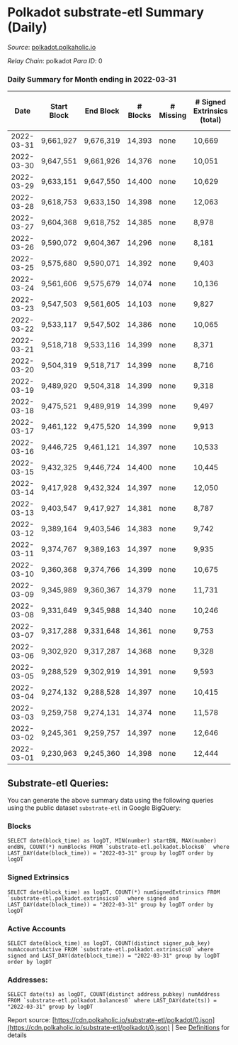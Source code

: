 # Polkadot substrate-etl Summary (Daily)

_Source_: [polkadot.polkaholic.io](https://polkadot.polkaholic.io)

*Relay Chain*: polkadot
*Para ID*: 0



### Daily Summary for Month ending in 2022-03-31


| Date | Start Block | End Block | # Blocks | # Missing | # Signed Extrinsics (total) | # Active Accounts | # Addresses with Balances | # Events | # Transfers | # XCM Transfers In | # XCM Transfers Out |
| ---- | ----------- | --------- | -------- | --------- | --------------------------- | ----------------- | ------------------------- | -------- | ----------- | ------------------ | ------------------- |
| 2022-03-31 | 9,661,927 | 9,676,319 | 14,393 | none  | 10,669 | 4,847 | 945,781 | 288,801 | 9,518 ($252,532,505.22) |   |   |
| 2022-03-30 | 9,647,551 | 9,661,926 | 14,376 | none  | 10,051 | 4,766 |  | 282,501 | 8,785 ($213,383,878.75) |   |   |
| 2022-03-29 | 9,633,151 | 9,647,550 | 14,400 | none  | 10,629 | 5,071 |  | 286,582 | 9,325 ($480,362,448.48) |   |   |
| 2022-03-28 | 9,618,753 | 9,633,150 | 14,398 | none  | 12,063 | 5,705 |  | 297,496 | 10,512 ($405,019,592.93) |   |   |
| 2022-03-27 | 9,604,368 | 9,618,752 | 14,385 | none  | 8,978 | 4,213 |  | 275,304 | 7,721 ($72,834,645.34) |   |   |
| 2022-03-26 | 9,590,072 | 9,604,367 | 14,296 | none  | 8,181 | 3,812 |  | 265,743 | 6,905 ($58,527,386.42) |   |   |
| 2022-03-25 | 9,575,680 | 9,590,071 | 14,392 | none  | 9,403 | 4,368 |  | 275,460 | 8,320 ($143,893,705.25) |   |   |
| 2022-03-24 | 9,561,606 | 9,575,679 | 14,074 | none  | 10,136 | 4,640 |  | 271,557 | 8,901 ($275,741,456.35) |   |   |
| 2022-03-23 | 9,547,503 | 9,561,605 | 14,103 | none  | 9,827 | 4,387 |  | 278,635 | 8,472 ($135,907,542.46) |   |   |
| 2022-03-22 | 9,533,117 | 9,547,502 | 14,386 | none  | 10,065 | 4,778 |  | 281,534 | 8,892 ($118,856,916.61) |   |   |
| 2022-03-21 | 9,518,718 | 9,533,116 | 14,399 | none  | 8,371 | 3,744 |  | 270,573 | 7,211 ($82,055,730.04) |   |   |
| 2022-03-20 | 9,504,319 | 9,518,717 | 14,399 | none  | 8,716 | 3,620 |  | 272,658 | 7,684 ($59,689,419.31) |   |   |
| 2022-03-19 | 9,489,920 | 9,504,318 | 14,399 | none  | 9,318 | 4,039 |  | 270,221 | 8,251 ($67,046,843.76) |   |   |
| 2022-03-18 | 9,475,521 | 9,489,919 | 14,399 | none  | 9,497 | 4,416 |  | 285,784 | 8,722 ($59,707,370.31) |   |   |
| 2022-03-17 | 9,461,122 | 9,475,520 | 14,399 | none  | 9,913 | 4,570 |  | 287,856 | 8,814 ($82,449,751.88) |   |   |
| 2022-03-16 | 9,446,725 | 9,461,121 | 14,397 | none  | 10,533 | 4,788 |  | 295,574 | 9,596 ($87,604,293.36) |   |   |
| 2022-03-15 | 9,432,325 | 9,446,724 | 14,400 | none  | 10,445 | 4,923 |  | 292,829 | 9,254 ($83,055,776.90) |   |   |
| 2022-03-14 | 9,417,928 | 9,432,324 | 14,397 | none  | 12,050 | 5,346 |  | 311,856 | 14,892 ($138,404,525.53) |   |   |
| 2022-03-13 | 9,403,547 | 9,417,927 | 14,381 | none  | 8,787 | 3,863 |  | 281,525 | 8,725 ($132,780,634.35) |   |   |
| 2022-03-12 | 9,389,164 | 9,403,546 | 14,383 | none  | 9,742 | 4,646 |  | 283,807 | 19,345 ($179,415,987.80) |   |   |
| 2022-03-11 | 9,374,767 | 9,389,163 | 14,397 | none  | 9,935 | 4,541 |  | 216,531 | 9,129 ($88,545,560.46) |   |   |
| 2022-03-10 | 9,360,368 | 9,374,766 | 14,399 | none  | 10,675 | 5,082 |  | 224,880 | 8,660 ($53,584,948.81) |   |   |
| 2022-03-09 | 9,345,989 | 9,360,367 | 14,379 | none  | 11,731 | 5,412 |  | 240,560 | 11,057 ($68,377,762.91) |   |   |
| 2022-03-08 | 9,331,649 | 9,345,988 | 14,340 | none  | 10,246 | 4,568 |  | 224,963 | 9,671 ($157,469,346.54) |   |   |
| 2022-03-07 | 9,317,288 | 9,331,648 | 14,361 | none  | 9,753 | 4,317 |  | 222,768 | 9,403 ($82,440,339.48) |   |   |
| 2022-03-06 | 9,302,920 | 9,317,287 | 14,368 | none  | 9,328 | 4,112 |  | 220,760 | 8,798 ($214,155,115.95) |   |   |
| 2022-03-05 | 9,288,529 | 9,302,919 | 14,391 | none  | 9,593 | 4,011 |  | 223,835 | 9,366 ($144,976,035.94) |   |   |
| 2022-03-04 | 9,274,132 | 9,288,528 | 14,397 | none  | 10,415 | 4,336 |  | 226,232 | 10,241 ($187,286,365.60) |   |   |
| 2022-03-03 | 9,259,758 | 9,274,131 | 14,374 | none  | 11,578 | 5,192 |  | 240,542 | 11,734 ($193,762,198.18) |   |   |
| 2022-03-02 | 9,245,361 | 9,259,757 | 14,397 | none  | 12,646 | 5,738 |  | 241,063 | 12,494 ($91,215,580.95) |   |   |
| 2022-03-01 | 9,230,963 | 9,245,360 | 14,398 | none  | 12,444 | 5,213 |  | 245,121 | 12,269 ($226,388,919.78) |   |   |

## Substrate-etl Queries:
You can generate the above summary data using the following queries using the public dataset `substrate-etl` in Google BigQuery:


### Blocks
```
SELECT date(block_time) as logDT, MIN(number) startBN, MAX(number) endBN, COUNT(*) numBlocks FROM `substrate-etl.polkadot.blocks0`  where LAST_DAY(date(block_time)) = "2022-03-31" group by logDT order by logDT
```


### Signed Extrinsics
```
SELECT date(block_time) as logDT, COUNT(*) numSignedExtrinsics FROM `substrate-etl.polkadot.extrinsics0`  where signed and LAST_DAY(date(block_time)) = "2022-03-31" group by logDT order by logDT
```


### Active Accounts
```
SELECT date(block_time) as logDT, COUNT(distinct signer_pub_key) numAccountsActive FROM `substrate-etl.polkadot.extrinsics0` where signed and LAST_DAY(date(block_time)) = "2022-03-31" group by logDT order by logDT
```


### Addresses:
```
SELECT date(ts) as logDT, COUNT(distinct address_pubkey) numAddress FROM `substrate-etl.polkadot.balances0` where LAST_DAY(date(ts)) = "2022-03-31" group by logDT
```



Report source: [https://cdn.polkaholic.io/substrate-etl/polkadot/0.json](https://cdn.polkaholic.io/substrate-etl/polkadot/0.json) | See [Definitions](/DEFINITIONS.md) for details

